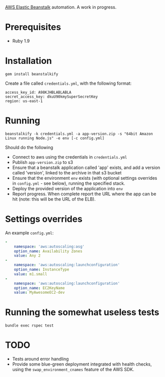 
[AWS Elastic Beanstalk](http://aws.amazon.com/elasticbeanstalk/) automation. A work in progress.

# Prerequisites

- Ruby 1.9

# Installation

    gem install beanstalkify

Create a file called `credentials.yml`, with the following format:

    access_key_id: A98KJHBLABLABLA
    secret_access_key: dkuU90kmySuperSecretKey
    region: us-east-1

# Running

    beanstalkify -k credentials.yml -a app-version.zip -s "64bit Amazon Linux running Node.js" -e env [-c config.yml]

Should do the following

- Connect to aws using the credentials in `credentials.yml`
- Publish `app-version.zip` to s3
- Ensure that a beanstalk application called 'app' exists, and add a version called 'version', linked to the archive in that s3 bucket
- Ensure that the environment `env` exists (with optional settings overrides in `config.yml` - see below), running the specified stack.
- Deploy the provided version of the application into `env`
- Report progress. When complete report the URL where the app can be hit (note: this will be the URL of the ELB).

# Settings overrides

An example `config.yml`:

```yaml
-
    namespace: 'aws:autoscaling:asg'
    option_name: Availability Zones
    value: Any 2
-
    namespace: 'aws:autoscaling:launchconfiguration'
    option_name: InstanceType
    value: m1.small
-
    namespace: 'aws:autoscaling:launchconfiguration'
    option_name: EC2KeyName
    value: MyAwesomeEC2-dev
```

# Running the somewhat useless tests
    
    bundle exec rspec test

# TODO

- Tests around error handling
- Provide some blue-green deployment integrated with health checks, using the `swap_environment_cnames` feature of the AWS SDK.

